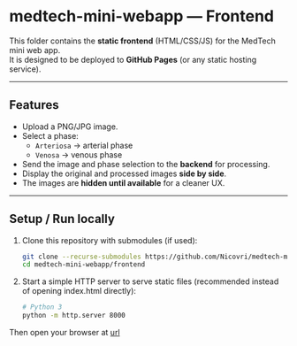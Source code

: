 # medtech-mini-webapp — Frontend

This folder contains the **static frontend** (HTML/CSS/JS) for the MedTech mini web app.  
It is designed to be deployed to **GitHub Pages** (or any static hosting service).

---

## Features

- Upload a PNG/JPG image.
- Select a phase:
  - `Arteriosa` → arterial phase
  - `Venosa` → venous phase
- Send the image and phase selection to the **backend** for processing.
- Display the original and processed images **side by side**.
- The images are **hidden until available** for a cleaner UX.

---

## Setup / Run locally

1. Clone this repository with submodules (if used):

   ```bash
   git clone --recurse-submodules https://github.com/Nicovri/medtech-mini-webapp.git
   cd medtech-mini-webapp/frontend
   ```

2. Start a simple HTTP server to serve static files (recommended instead of opening index.html directly):

   ```bash
   # Python 3
   python -m http.server 8000
   ```

Then open your browser at [url](http://localhost:8000)
